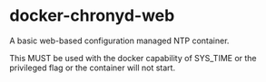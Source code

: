 # docker-chronyd-web
A basic web-based configuration managed NTP container.

This MUST be used with the docker capability of SYS_TIME or the privileged flag or the container will not start.
